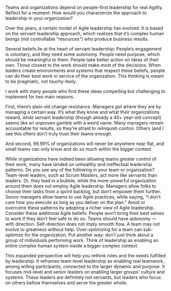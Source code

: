 Teams and organizations depend on people-first leadership for real Agility. Reflect for a moment: How would you characterize the approach to leadership in your organization?

Over the years, a certain model of Agile leadership has evolved. It is based on the servant leadership approach, which realizes that it’s complex human beings (not controllable “resources”) who produce business results.

Several beliefs lie at the heart of servant leadership:
People’s engagement is voluntary, and they need some autonomy.
People need purpose, which should be meaningful to them.
People take better action on ideas of their own.
Those closest to the work should make most of the decisions.
When leaders create environments and systems that respect these beliefs, people can do their best work in service of the organization. This thinking is meant to be pragmatic, not touchy-feely.

I work with many people who find these ideas compelling but challenging to implement for two main reasons.

First, there’s plain old change resistance. Managers got where they are by managing a certain way. It’s what they know and what their organizations reward, while servant leadership (though already a 40+ year-old concept) seems like an unproven gamble with a weird name. Many managers remain accountable for results, so they’re afraid to relinquish control. Others (and I see this often) don’t truly trust their teams enough.

And second, 99.99% of organizations will never be anywhere near flat, and small teams can only know and do so much within the bigger context.

While organizations have indeed been allowing teams greater control of their work, many have landed on unhealthy and ineffectual leadership patterns. Do you see any of the following in your team or organization?
Team-level leaders, such as Scrum Masters, act more like servants than leaders. Or, they lead in a bubble, while the more-powerful organization around them does not employ Agile leadership.
Managers allow folks to choose their tasks from a sprint backlog, but don’t empower them further.
Senior managers allow teams to use Agile practices, while saying, “I don’t care how you execute as long as you deliver on the plan.”
Avoid or overcome these patterns by adopting a richer view of Agile leadership. Consider these additional Agile beliefs:
People won’t bring their best selves to work if they don’t feel safe to do so.
Teams should have autonomy — with direction.
Self-direction does not imply smooth flow.
A team may not evolve to greatness without help.
Over-optimizing for a team can sub-optimize for the organization.
Put another way: don’t just think about a group of individuals performing work. Think of leadership as enabling an entire complex human system inside a bigger complex context.

This expanded perspective will help you rethink roles and the needs fulfilled by leadership. It reframes team-level leadership as enabling real teamwork, among willing participants, connected to the larger dynamic and purpose. It focuses mid-level and senior leaders on enabling larger groups’ culture and systems. These leaders are definitely not servants, but leaders who focus on others before themselves and serve the greater whole.
